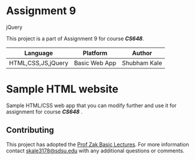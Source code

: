 # Assignment 9
jQuery
 
This project is a part of Assignment 9 for course **_CS648_**.

| Language | Platform | Author |
| -------- | --------|--------|
| HTML,CSS,JS,jQuery |  Basic Web App| Shubham Kale|

# Sample HTML website 

Sample HTML/CSS web app that you can modify further and use it for assignment for course **_CS648_** . 


## Contributing
This project has adopted the [Prof Zak Basic Lectures](https://www.youtube.com/watch?v=7EWBHppYbmM&feature=youtu.be).
For more information 
contact [skale3178@sdsu.edu](mailto:skale3178@sdsu.edu) with any additional questions or comments.



 


 



